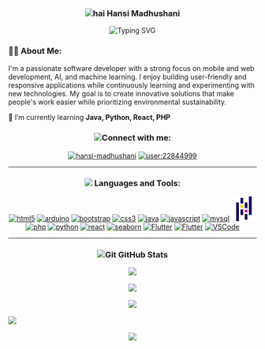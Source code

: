 <!--<img align="left" src="https://user-images.githubusercontent.com/65187002/144930161-2f783401-8d27-4fdf-a2f7-cc0ba32f1f1f.gif" width="21%" style="display:inline;"><img align="right" src="https://user-images.githubusercontent.com/65187002/144930161-2f783401-8d27-4fdf-a2f7-cc0ba32f1f1f.gif" width="21%" style="display:inline;"> -->

<h3 align="center"><img src="https://raw.githubusercontent.com/MartinHeinz/MartinHeinz/master/wave.gif" width="4%" alt="hai"> Hansi Madhushani</h3>

<div align="center">
  


![Typing SVG](https://readme-typing-svg.herokuapp.com?font=ROBOT&size=25&color=38C2FF&background=000000&center=true&vCenter=true&width=600&lines=%3E+Welcome+to+my+GitHub+profile...!;%3E+Passionate+IT+Student;%3E+Aspiring+Developer;%3E+AI+%26+ML+Enthusiast;%3E+Tech+Enthusiast)



</div>

<h3>👩‍💻 About Me:</h3>
<p>I'm a passionate software developer with a strong focus on mobile and web development, AI, and machine learning. I enjoy building user-friendly and responsive applications while continuously learning and experimenting with new technologies. My goal is to create innovative solutions that make people's work easier while prioritizing environmental sustainability.</p>


🌱 I’m currently learning **Java, Python, React, PHP**

<h3 align="center"><img src='https://raw.githubusercontent.com/ShahriarShafin/ShahriarShafin/main/Assets/handshake.gif' width="100px">Connect with me:</h3>
<p align="center">
<a href="www.linkedin.com/in/hansi-madhushani-b4b20624a" target="blank"><img align="center" src="https://github.com/Scar1109/skill-icons/blob/main/icons/LinkedIn.svg" alt="hansi-madhushani" height="60" width="50" /></a>
<a href="https://stackoverflow.com/users/user:22844999" target="blank"><img align="center" src="https://github.com/Scar1109/skill-icons/blob/main/icons/StackOverflow-Dark.svg" alt="user:22844999" height="60" width="50" /></a>
</p>
<hr>
<h3 align="center"><img src="https://media2.giphy.com/media/QssGEmpkyEOhBCb7e1/giphy.gif?cid=ecf05e47a0n3gi1bfqntqmob8g9aid1oyj2wr3ds3mg700bl&rid=giphy.gif" width="40px"> Languages and Tools:</h3>
<p align="center"> <a href="https://www.w3.org/html/" target="blank" rel="noreferrer"><img src="https://github.com/Scar1109/skill-icons/blob/main/icons/HTML.svg" alt="html5" width="50" height="50"/></a> <a href="https://www.arduino.cc/" target="_blank" rel="noreferrer"><img src="https://github.com/Scar1109/skill-icons/blob/main/icons/Arduino.svg" alt="arduino" width="50" height="50"/></a> <a href="https://getbootstrap.com" target="blank" rel="noreferrer"><img src="https://github.com/Scar1109/skill-icons/blob/main/icons/Bootstrap.svg" alt="bootstrap" width="50" height="50"/></a> <a href="https://www.w3schools.com/css/" target="blank" rel="noreferrer"><img src="https://github.com/Scar1109/skill-icons/blob/main/icons/CSS.svg" alt="css3" width="50" height="50"/></a> <a href="https://www.java.com" target="blank" rel="noreferrer"><img src="https://github.com/Scar1109/skill-icons/blob/main/icons/Java-Dark.svg" alt="java" width="50" height="50"/></a> <a href="https://developer.mozilla.org/en-US/docs/Web/JavaScript" target="blank" rel="noreferrer"><img src="https://github.com/Scar1109/skill-icons/blob/main/icons/JavaScript.svg" alt="javascript" width="50" height="50"/></a> <a href="https://www.mysql.com/" target="blank" rel="noreferrer"><img src="https://github.com/Scar1109/skill-icons/blob/main/icons/MySQL-Dark.svg" alt="mysql" width="50" height="50"/></a> <a href="https://pandas.pydata.org/" target="blank" rel="noreferrer"><img src="https://raw.githubusercontent.com/devicons/devicon/2ae2a900d2f041da66e950e4d48052658d850630/icons/pandas/pandas-original.svg" alt="pandas" width="50" height="50"/></a> <a href="https://www.php.net" target="blank" rel="noreferrer"><img src="https://github.com/Scar1109/skill-icons/blob/main/icons/PHP-Dark.svg" alt="php" width="50" height="50"/></a> <a href="https://www.python.org" target="blank" rel="noreferrer"><img src="https://github.com/Scar1109/skill-icons/blob/main/icons/Python-Dark.svg" alt="python" width="50" height="50"/></a> <a href="https://reactjs.org/" target="blank" rel="noreferrer"><img src="https://github.com/Scar1109/skill-icons/blob/main/icons/React-Dark.svg" alt="react" width="50" height="50"/></a> <a href="https://seaborn.pydata.org/" target="blank" rel="noreferrer"><img src="https://seaborn.pydata.org/_images/logo-mark-lightbg.svg" alt="seaborn" width="50" height="50"/></a> <a href="https://flutter.dev/" target="blank" rel="noreferrer"><img src="https://github.com/Scar1109/skill-icons/blob/main/icons/Flutter-Dark.svg" alt="Flutter" width="50" height="50"/></a> <a href="https://www.postman.com/" target="blank" rel="noreferrer"><img src="https://github.com/Scar1109/skill-icons/blob/main/icons/Postman.svg" alt="Flutter" width="50" height="50"/></a> <a href="https://code.visualstudio.com/" target="blank" rel="noreferrer"><img src="https://github.com/Scar1109/skill-icons/blob/main/icons/VSCode-Dark.svg" alt="VSCode" width="50" height="50"/></a> </p>
<hr>

<h3 align="center"><img src="https://media.giphy.com/media/W5eoZHPpUx9sapR0eu/giphy.gif" width="30px" alt="Git"/> GitHub Stats</h3>

<p align="center"><img src="https://github-readme-stats.vercel.app/api/top-langs/?username=WAKHM&layout=compact&hide=TSQL&theme=chartreuse-dark"></p>
<p align="center" ><img src="https://github-readme-stats.vercel.app/api?username=WAKHM&count_private=true&show_icons=true&&theme=chartreuse-dark&include_all_commits=true" width="400"></p> 
<p align="center" ><img src="https://github-readme-streak-stats.herokuapp.com/?user=WAKHM&theme=chartreuse-dark"></p>



<img src="https://user-images.githubusercontent.com/73097560/115834477-dbab4500-a447-11eb-908a-139a6edaec5c.gif">

<div align="center">
  
[![](https://visitcount.itsvg.in/api?id=WAKHM&icon=0&color=0)](https://visitcount.itsvg.in)
  
</div>

<!-- Proudly created with GPRM ( https://gprm.itsvg.in ) -->
